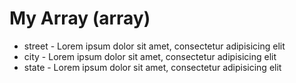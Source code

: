 # My Array (array)

- street - Lorem ipsum dolor sit amet, consectetur adipisicing elit
- city - Lorem ipsum dolor sit amet, consectetur adipisicing elit
- state - Lorem ipsum dolor sit amet, consectetur adipisicing elit
